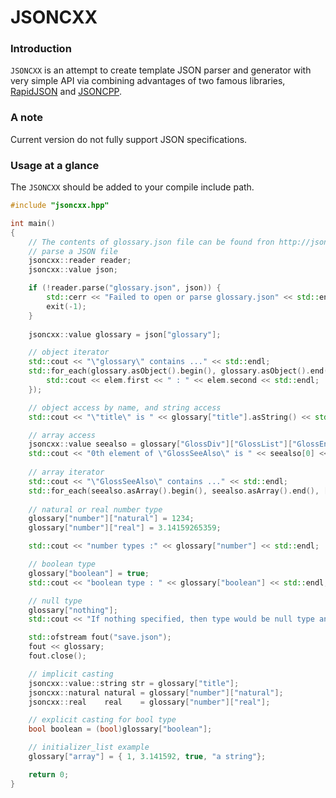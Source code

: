 JSONCXX
=======

### Introduction

`JSONCXX` is an attempt to create template JSON parser and generator with very simple API via combining advantages of two famous libraries, [RapidJSON](https://github.com/miloyip/rapidjson) and [JSONCPP](https://github.com/open-source-parsers/jsoncpp).

### A note

Current version do not fully support JSON specifications.

### Usage at a glance

The `JSONCXX` should be added to your compile include path.

~~~cpp
#include "jsoncxx.hpp"

int main()
{
    // The contents of glossary.json file can be found fron http://json.org/example
    // parse a JSON file
    jsoncxx::reader reader;
    jsoncxx::value json;

    if (!reader.parse("glossary.json", json)) {
        std::cerr << "Failed to open or parse glossary.json" << std::endl;
        exit(-1);
    }
    
    jsoncxx::value glossary = json["glossary"];

    // object iterator
    std::cout << "\"glossary\" contains ..." << std::endl;
    std::for_each(glossary.asObject().begin(), glossary.asObject().end(), [&](const std::pair<jsoncxx::value, jsoncxx::value>& elem) {
        std::cout << elem.first << " : " << elem.second << std::endl;
    });

    // object access by name, and string access
    std::cout << "\"title\" is " << glossary["title"].asString() << std::endl;

    // array access 
    jsoncxx::value seealso = glossary["GlossDiv"]["GlossList"]["GlossEntry"]["GlossDef"]["GlossSeeAlso"];
    std::cout << "0th element of \"GlossSeeAlso\" is " << seealso[0] << std::endl;
    
    // array iterator
    std::cout << "\"GlossSeeAlso\" contains ..." << std::endl;
    std::for_each(seealso.asArray().begin(), seealso.asArray().end(), [&](const jsoncxx::value& elem) { std::cout << elem << std::endl; });
    
    // natural or real number type
    glossary["number"]["natural"] = 1234;
    glossary["number"]["real"] = 3.14159265359;

    std::cout << "number types :" << glossary["number"] << std::endl;

    // boolean type
    glossary["boolean"] = true;
    std::cout << "boolean type : " << glossary["boolean"] << std::endl;

    // null type
    glossary["nothing"];
    std::cout << "If nothing specified, then type would be null type and value is " << glossary["nothing"] << std::endl;

    std::ofstream fout("save.json");
    fout << glossary;
    fout.close();

    // implicit casting
    jsoncxx::value::string str = glossary["title"];
    jsoncxx::natural natural = glossary["number"]["natural"];
    jsoncxx::real    real    = glossary["number"]["real"];

    // explicit casting for bool type
    bool boolean = (bool)glossary["boolean"];

    // initializer_list example
    glossary["array"] = { 1, 3.141592, true, "a string"};

    return 0;
}
~~~

